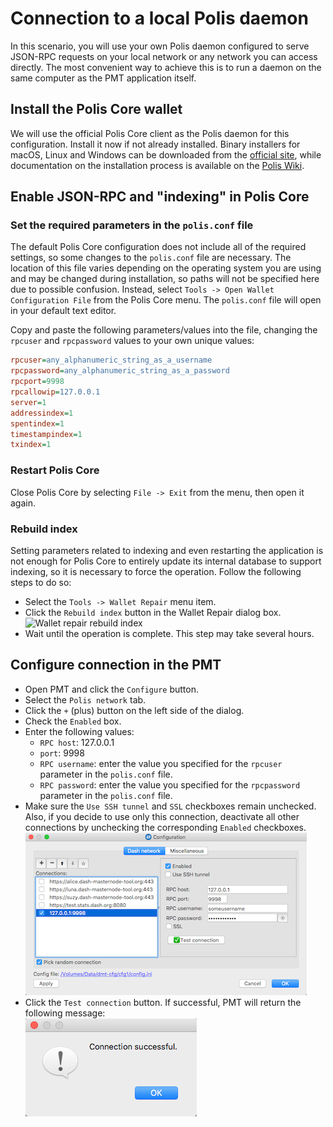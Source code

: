 # Connection to a local Polis daemon
In this scenario, you will use your own Polis daemon configured to serve JSON-RPC requests on your local network or any network you can access directly. The most convenient way to achieve this is to run a daemon on the same computer as the PMT application itself.

## Install the Polis Core wallet
We will use the official Polis Core client as the Polis daemon for this configuration. Install it now if not already installed. Binary installers for macOS, Linux and Windows can be downloaded from the [official site](https://www.polis.org/wallets), while documentation on the installation process is available on the [Polis Wiki](https://docs.polis.org/en/stable/wallets/poliscore/installation.html).

## Enable JSON-RPC and "indexing" in Polis Core
###  Set the required parameters in the `polis.conf` file
The default Polis Core configuration does not include all of the required settings, so some changes to the `polis.conf` file are necessary. The location of this file varies depending on the operating system you are using and may be changed during installation, so paths will not be specified here due to possible confusion. Instead, select `Tools -> Open Wallet Configuration File` from the Polis Core menu. The `polis.conf` file will open in your default text editor.

Copy and paste the following parameters/values into the file, changing the `rpcuser` and `rpcpassword` values to your own unique values:
```ini
rpcuser=any_alphanumeric_string_as_a_username
rpcpassword=any_alphanumeric_string_as_a_password
rpcport=9998
rpcallowip=127.0.0.1
server=1
addressindex=1
spentindex=1
timestampindex=1
txindex=1
```

### Restart Polis Core

Close Polis Core by selecting `File -> Exit` from the menu, then open it again.

### Rebuild index
Setting parameters related to indexing and even restarting the application is not enough for Polis Core to entirely update its internal database to support indexing, so it is necessary to force the operation. Follow the following steps to do so:

 * Select the `Tools -> Wallet Repair` menu item.
 * Click the `Rebuild index` button in the Wallet Repair dialog box.  
    ![Wallet repair rebuild index](img/polisqt-rebuild-index.png)
 * Wait until the operation is complete. This step may take several hours.

## Configure connection in the PMT
 * Open PMT and click the `Configure` button.
 * Select the `Polis network` tab.
 * Click the `+` (plus) button on the left side of the dialog.
 * Check the `Enabled` box.
 * Enter the following values:
   * `RPC host`: 127.0.0.1
   * `port`: 9998
   * `RPC username`: enter the value you specified for the `rpcuser` parameter in the `polis.conf` file.
   * `RPC password`: enter the value you specified for the `rpcpassword` parameter in the `polis.conf` file.
 * Make sure the `Use SSH tunnel` and `SSL` checkboxes remain unchecked. Also, if you decide to use only this connection, deactivate all other connections by unchecking the corresponding `Enabled` checkboxes.  
    ![Direct connection configuration window](img/pmt-config-dlg-conn-direct.png)
 * Click the `Test connection` button. If successful, PMT will return the following message:  
    ![Connection successful](img/pmt-conn-success.png)
